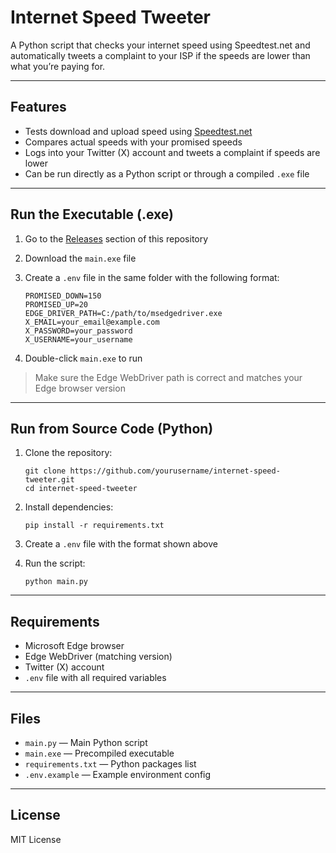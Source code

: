 # Internet Speed Tweeter

A Python script that checks your internet speed using Speedtest.net and automatically tweets a complaint to your ISP if the speeds are lower than what you’re paying for.

---

## Features

* Tests download and upload speed using [Speedtest.net](https://www.speedtest.net)
* Compares actual speeds with your promised speeds
* Logs into your Twitter (X) account and tweets a complaint if speeds are lower
* Can be run directly as a Python script or through a compiled `.exe` file

---

## Run the Executable (.exe)

1. Go to the [Releases](https://github.com/yourusername/internet-speed-tweeter/releases/latest) section of this repository
2. Download the `main.exe` file
3. Create a `.env` file in the same folder with the following format:

   ```
   PROMISED_DOWN=150
   PROMISED_UP=20
   EDGE_DRIVER_PATH=C:/path/to/msedgedriver.exe
   X_EMAIL=your_email@example.com
   X_PASSWORD=your_password
   X_USERNAME=your_username
   ```
4. Double-click `main.exe` to run

> Make sure the Edge WebDriver path is correct and matches your Edge browser version

---

## Run from Source Code (Python)

1. Clone the repository:

   ```
   git clone https://github.com/yourusername/internet-speed-tweeter.git
   cd internet-speed-tweeter
   ```

2. Install dependencies:

   ```
   pip install -r requirements.txt
   ```

3. Create a `.env` file with the format shown above

4. Run the script:

   ```
   python main.py
   ```

---

## Requirements

* Microsoft Edge browser
* Edge WebDriver (matching version)
* Twitter (X) account
* `.env` file with all required variables

---

## Files

* `main.py` — Main Python script
* `main.exe` — Precompiled executable
* `requirements.txt` — Python packages list
* `.env.example` — Example environment config

---

## License

MIT License

